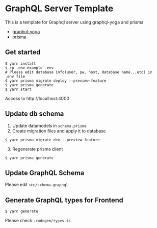 # GraphQL Server Template

This is a template for Graphql server using graphql-yoga and prisma

- [graphql-yoga](https://github.com/prisma-labs/graphql-yoga)
- [prisma](https://github.com/prisma/prisma)

## Get started

```
$ yarn install
$ cp .env.example .env
# Please edit database info(user, pw, host, database name...etc) in .env file
$ yarn prisma migrate deploy --preview-feature
$ yarn prisma generate
$ yarn start
```

Access to http://localhost:4000

## Update db schema

1. Update datamodels in `schema.prisma`
2. Create migration files and apply it to database

```
$ yarn prisma migrate dev --preview-feature
```

3. Regenerate prisma client

```
$ yarn prisma generate
```

## Update GraphQL Schema

Please edit `src/schema.graphql`

## Generate GraphQL types for Frontend

```
$ yarn generate
```

Please check `.codegen/types.ts`
